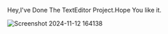 Hey,I've Done The TextEditor Project.Hope You like it.

![Screenshot 2024-11-12 164138](https://github.com/user-attachments/assets/54bc2d93-48cf-4b22-818d-87a671043d98)
